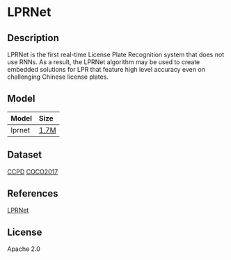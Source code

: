 <!--- SPDX-License-Identifier: Apache-2.0 -->

# LPRNet

## Description

LPRNet is the first real-time License Plate Recognition system that does not use RNNs. As a result, the LPRNet algorithm may be used to create embedded solutions for LPR that feature high level accuracy even on challenging Chinese license plates.

## Model

|Model                      |Size                                                                                                                      |
|:--------------------------|:-------------------------------------------------------------------------------------------------------------------------|
|lprnet                     |[1.7M](https://github.com/xuexingyu24/License_Plate_Detection_Pytorch/blob/master/LPRNet/weights/Final_LPRNet_model.pth)  |

## Dataset

[CCPD](https://github.com/detectRecog/CCPD/)
[COCO2017](https://cocodataset.org/)

## References

[LPRNet](https://github.com/xuexingyu24/License_Plate_Detection_Pytorch)

## License

Apache 2.0
